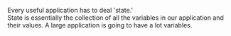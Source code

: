 Every useful application has to deal 'state.'  
State is essentially the collection of all the variables in our application and their values. 
A large application is going to have a lot variables. 
